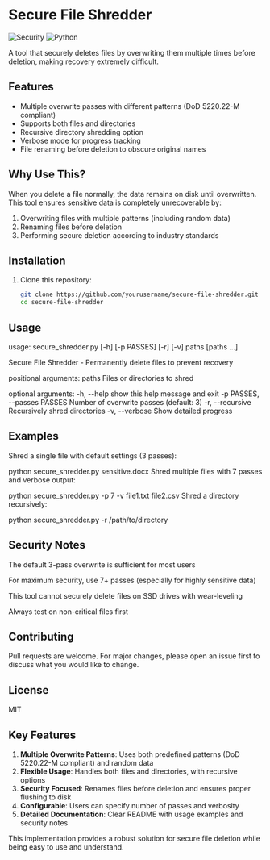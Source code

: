 # Secure File Shredder
![Security](https://img.shields.io/badge/security-data%20destruction-blue)
![Python](https://img.shields.io/badge/python-3.6%2B-green)

A tool that securely deletes files by overwriting them multiple times before deletion, making recovery extremely difficult.

## Features

- Multiple overwrite passes with different patterns (DoD 5220.22-M compliant)
- Supports both files and directories
- Recursive directory shredding option
- Verbose mode for progress tracking
- File renaming before deletion to obscure original names

## Why Use This?

When you delete a file normally, the data remains on disk until overwritten. This tool ensures sensitive data is completely unrecoverable by:

1. Overwriting files with multiple patterns (including random data)
2. Renaming files before deletion
3. Performing secure deletion according to industry standards

## Installation

1. Clone this repository:
   ```bash
   git clone https://github.com/yourusername/secure-file-shredder.git
   cd secure-file-shredder

## Usage
usage: secure_shredder.py [-h] [-p PASSES] [-r] [-v] paths [paths ...]

Secure File Shredder - Permanently delete files to prevent recovery

positional arguments:
  paths                 Files or directories to shred

optional arguments:
  -h, --help            show this help message and exit
  -p PASSES, --passes PASSES
                        Number of overwrite passes (default: 3)
  -r, --recursive       Recursively shred directories
  -v, --verbose         Show detailed progress

## Examples

Shred a single file with default settings (3 passes):

python secure_shredder.py sensitive.docx
Shred multiple files with 7 passes and verbose output:

python secure_shredder.py -p 7 -v file1.txt file2.csv
Shred a directory recursively:

python secure_shredder.py -r /path/to/directory

## Security Notes
The default 3-pass overwrite is sufficient for most users

For maximum security, use 7+ passes (especially for highly sensitive data)

This tool cannot securely delete files on SSD drives with wear-leveling

Always test on non-critical files first

## Contributing
Pull requests are welcome. For major changes, please open an issue first to discuss what you would like to change.

## License
MIT

## Key Features

1. **Multiple Overwrite Patterns**: Uses both predefined patterns (DoD 5220.22-M compliant) and random data
2. **Flexible Usage**: Handles both files and directories, with recursive options
3. **Security Focused**: Renames files before deletion and ensures proper flushing to disk
4. **Configurable**: Users can specify number of passes and verbosity
5. **Detailed Documentation**: Clear README with usage examples and security notes

This implementation provides a robust solution for secure file deletion while being easy to use and understand. 
